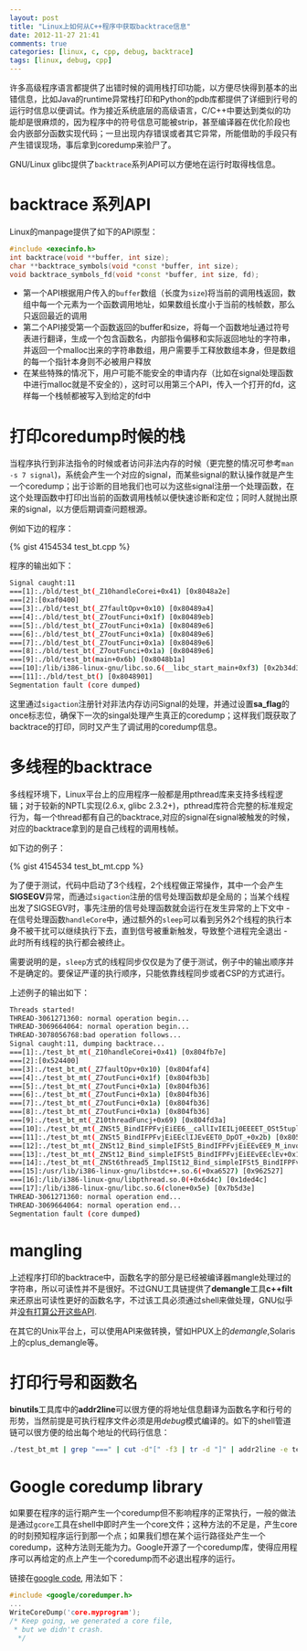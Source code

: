 ```yaml
---
layout: post
title: "Linux上如何从C++程序中获取backtrace信息"
date: 2012-11-27 21:41
comments: true
categories: [linux, c, cpp, debug, backtrace]
tags: [linux, debug, cpp]
---
```


许多高级程序语言都提供了出错时候的调用栈打印功能，以方便尽快得到基本的出错信息，比如Java的runtime异常栈打印和Python的pdb库都提供了详细到行号的运行时信息以便调试。作为接近系统底层的高级语言，C/C++中要达到类似的功能却是很麻烦的，因为程序中的符号信息可能被strip，甚至编译器在优化阶段也会内嵌部分函数实现代码；一旦出现内存错误或者其它异常，所能借助的手段只有产生错误现场，事后拿到coredump来验尸了。

GNU/Linux glibc提供了`backtrace`系列API可以方便地在运行时取得栈信息。

<!--more-->

backtrace 系列API
===========================

Linux的manpage提供了如下的API原型：

``` cpp 
#include <execinfo.h>
int backtrace(void **buffer, int size);
char **backtrace_symbols(void *const *buffer, int size);
void backtrace_symbols_fd(void *const *buffer, int size, fd);
```

- 第一个API根据用户传入的`buffer`数组（长度为`size`)将当前的调用栈返回，数组中每一个元素为一个函数调用地址，如果数组长度小于当前的栈帧数，那么只返回最近的调用 
- 第二个API接受第一个函数返回的buffer和size，将每一个函数地址通过符号表进行翻译，生成一个包含函数名，内部指令偏移和实际返回地址的字符串，并返回一个malloc出来的字符串数组，用户需要手工释放数组本身，但是数组的每一个指针本身则不必被用户释放 
- 在某些特殊的情况下，用户可能不能安全的申请内存（比如在signal处理函数中进行malloc就是不安全的），这时可以用第三个API，传入一个打开的fd，这样每一个栈帧都被写入到给定的fd中   


打印coredump时候的栈
======================
当程序执行到非法指令的时候或者访问非法内存的时候（更完整的情况可参考`man -s 7 signal`)，系统会产生一个对应的signal，而某些signal的默认操作就是产生一个coredump；出于诊断的目地我们也可以为这些signal注册一个处理函数，在这个处理函数中打印出当前的函数调用栈帧以便快速诊断和定位；同时人就抛出原来的signal，以方便后期调查问题根源。

例如下边的程序：

{% gist 4154534 test_bt.cpp %}

程序的输出如下：

```bash
Signal caught:11
===[1]:./bld/test_bt(_Z10handleCorei+0x41) [0x8048a2e]
===[2]:[0xaf0400]
===[3]:./bld/test_bt(_Z7faultOpv+0x10) [0x80489a4]
===[4]:./bld/test_bt(_Z7outFunci+0x1f) [0x80489eb]
===[5]:./bld/test_bt(_Z7outFunci+0x1a) [0x80489e6]
===[6]:./bld/test_bt(_Z7outFunci+0x1a) [0x80489e6]
===[7]:./bld/test_bt(_Z7outFunci+0x1a) [0x80489e6]
===[8]:./bld/test_bt(_Z7outFunci+0x1a) [0x80489e6]
===[9]:./bld/test_bt(main+0x6b) [0x8048b1a]
===[10]:/lib/i386-linux-gnu/libc.so.6(__libc_start_main+0xf3) [0x2b34d3]
===[11]:./bld/test_bt() [0x8048901]
Segmentation fault (core dumped)
```
这里通过`sigaction`注册针对非法内存访问Signal的处理，并通过设置**sa_flag**的once标志位，确保下一次的singal处理产生真正的coredump；这样我们既获取了backtrace的打印，同时又产生了调试用的coredump信息。


多线程的backtrace
===============================
多线程环境下，Linux平台上的应用程序一般都是用pthread库来支持多线程逻辑；对于较新的NPTL实现(2.6.x, glibc 2.3.2+)，pthread库符合完整的标准规定行为，每一个thread都有自己的backtrace,对应的signal在signal被触发的时候，对应的backtrace拿到的是自己线程的调用栈帧。

如下边的例子：

{% gist 4154534 test_bt_mt.cpp %}

为了便于测试，代码中启动了3个线程，2个线程做正常操作，其中一个会产生**SIGSEGV**异常，而通过`sigaction`注册的信号处理函数却是全局的；当某个线程出发了SIGSEGV时，事先注册的信号处理函数就会运行在发生异常的上下文中 - 在信号处理函数`handleCore`中，通过额外的`sleep`可以看到另外2个线程的执行本身不被干扰可以继续执行下去，直到信号被重新触发，导致整个进程完全退出 - 此时所有线程的执行都会被终止。

需要说明的是，`sleep`方式的线程同步仅仅是为了便于测试，例子中的输出顺序并不是确定的。要保证严谨的执行顺序，只能依靠线程同步或者CSP的方式进行。

上述例子的输出如下：

``` bash
Threads started!
THREAD-3061271360: normal operation begin...
THREAD-3069664064: normal operation begin...
THREAD-3078056768:bad operation follows...
Signal caught:11, dumping backtrace...
===[1]:./test_bt_mt(_Z10handleCorei+0x41) [0x804fb7e]
===[2]:[0x524400]
===[3]:./test_bt_mt(_Z7faultOpv+0x10) [0x804faf4]
===[4]:./test_bt_mt(_Z7outFunci+0x1f) [0x804fb3b]
===[5]:./test_bt_mt(_Z7outFunci+0x1a) [0x804fb36]
===[6]:./test_bt_mt(_Z7outFunci+0x1a) [0x804fb36]
===[7]:./test_bt_mt(_Z7outFunci+0x1a) [0x804fb36]
===[8]:./test_bt_mt(_Z7outFunci+0x1a) [0x804fb36]
===[9]:./test_bt_mt(_Z10threadFuncj+0x69) [0x804fd3a]
===[10]:./test_bt_mt(_ZNSt5_BindIFPFvjEiEE6__callIvIEILj0EEEET_OSt5tupleIIDpT0_EESt12_Index_tupleIIXspT1_EEE+0x37) [0x80511a7]
===[11]:./test_bt_mt(_ZNSt5_BindIFPFvjEiEEclIJEvEET0_DpOT_+0x2b) [0x805113b]
===[12]:./test_bt_mt(_ZNSt12_Bind_simpleIFSt5_BindIFPFvjEiEEvEE9_M_invokeIIEEEvSt12_Index_tupleIIXspT_EEE+0x21) [0x80510d7]
===[13]:./test_bt_mt(_ZNSt12_Bind_simpleIFSt5_BindIFPFvjEiEEvEEclEv+0x15) [0x805104f]
===[14]:./test_bt_mt(_ZNSt6thread5_ImplISt12_Bind_simpleIFSt5_BindIFPFvjEiEEvEEE6_M_runEv+0x14) [0x8051004]
===[15]:/usr/lib/i386-linux-gnu/libstdc++.so.6(+0xa6527) [0x962527]
===[16]:/lib/i386-linux-gnu/libpthread.so.0(+0x6d4c) [0x1ded4c]
===[17]:/lib/i386-linux-gnu/libc.so.6(clone+0x5e) [0x7b5d3e]
THREAD-3061271360: normal operation end...
THREAD-3069664064: normal operation end...
Segmentation fault (core dumped)
```

mangling
==================================
上述程序打印的backtrace中，函数名字的部分是已经被编译器mangle处理过的字符串，所以可读性并不是很好。不过GNU工具链提供了**demangle**工具**c++filt**来还原出可读性更好的函数名字，不过该工具必须通过shell来做处理，GNU似乎并[没有打算公开这些API](http://gcc.gnu.org/ml/gcc/2002-03/msg00076.html).

在其它的Unix平台上，可以使用API来做转换，譬如HPUX上的*demangle*,Solaris上的cplus_demangle等。

打印行号和函数名
==================================
**binutils**工具库中的**addr2line**可以很方便的将地址信息翻译为函数名字和行号的形势，当然前提是可执行程序文件必须是用*debug*模式编译的。如下的shell管道链可以很方便的给出每个地址的代码行信息：
```bash
./test_bt_mt | grep "===" | cut -d"[" -f3 | tr -d "]" | addr2line -e test_bt_mt
```

Google coredump library
===================================
如果要在程序的运行期产生一个coredump但不影响程序的正常执行，一般的做法是通过`gcore`工具在shell中即时产生一个core文件；这种方法的不足是，产生core的时刻预知程序运行到那一个点；如果我们想在某个运行路径处产生一个coredump，这种方法则无能为力。Google开源了一个coredump库，使得应用程序可以再给定的点上产生一个coredump而不必退出程序的运行。

链接在[google code](http://code.google.com/p/google-coredumper/), 用法如下：

``` cpp
#include <google/coredumper.h>
...
WriteCoreDump('core.myprogram');
/* Keep going, we generated a core file,
 * but we didn't crash.
  */
```

